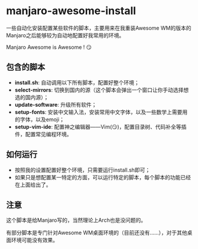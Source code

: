 # manjaro-awesome-install

一些自动化安装配置某些软件的脚本，主要用来在我重装Awesome WM的版本的Manjaro之后能够较为自动地配置好我常用的环境。

Manjaro Awesome is Awesome ! 😏

## 包含的脚本

* **install.sh**: 自动调用以下所有脚本，配置好整个环境；
* **select-mirrors**: 切换到国内的源（这个脚本会弹出一个窗口让你手动选择想选的国内源）；
* **update-software**: 升级所有软件；
* **setup-fonts**: 安装中文输入法，安装常用中文字体，以及一些数学上需要用的字体，以及emoji；
* **setup-vim-ide**: 配置神之编辑器——Vim(😏)，配置目录树、代码补全等插件，配置常见编程环境。

## 如何运行

* 按照我的设置配置好整个环境，只需要运行install.sh即可；
* 如果只是想配置某一特定的方面，可以运行特定的脚本，每个脚本的功能已经在上面给出了。

## 注意

这个脚本是给Manjaro写的，当然理论上Arch也是没问题的。

有部分脚本是专门针对Awesome WM桌面环境的（目前还没有……），对于其他桌面环境可能没有效果。
